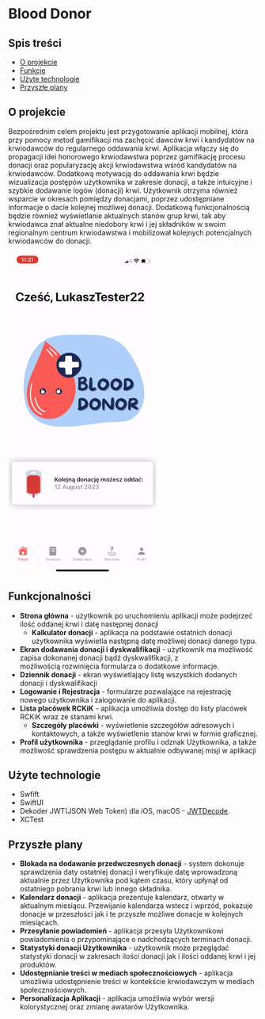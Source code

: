 # Blood Donor

<!-- TABLE OF CONTENTS -->
## Spis treści

* [O projekcie](#o-projekcie)
* [Funkcje](#funkcje)
* [Użyte technologie](#użyte-technologie)
* [Przyszłe plany](#przyszle-plany)

<!-- ABOUT THE PROJECT -->
## O projekcie

Bezpośrednim celem projektu jest przygotowanie aplikacji mobilnej, która przy pomocy metod gamifikacji ma zachęcić dawców krwi i kandydatów na krwiodawców do regularnego oddawania krwi. Aplikacja włączy się do propagacji idei honorowego krwiodawstwa poprzez gamifikację procesu donacji oraz popularyzację akcji krwiodawstwa wśród kandydatów na krwiodawców. Dodatkową motywacją do oddawania krwi będzie wizualizacja postępów użytkownika w zakresie donacji, a także intuicyjne i szybkie dodawanie logów (donacji) krwi. Użytkownik otrzyma również wsparcie w okresach pomiędzy donacjami, poprzez udostępniane informacje o dacie kolejnej możliwej donacji. Dodatkową funkcjonalnością będzie również wyświetlanie aktualnych stanów grup krwi, tak aby krwiodawca znał aktualne niedobory krwi i jej składników w swoim regionalnym centrum krwiodawstwa i mobilizował kolejnych potencjalnych krwiodawców do donacji.

![alt text](https://github.com/goodwill-ninjas/ios/blob/main/Blood%20Donor%20App.gif)


## Funkcjonalności
   - **Strona główna** - użytkownik po uruchomieniu aplikacji może podejrzeć ilość oddanej krwi i datę następnej donacji
     - **Kalkulator donacji** - aplikacja na podstawie ostatnich donacji użytkownika wyświetla następną datę możliwej donacji danego typu.
   - **Ekran dodawania donacji i dyskwalifikacji** - użytkownik ma możliwość zapisa dokonanej donacji bądź dyskwalifikacji, z możliwością rozwinięcia formularza o dodatkowe informacje.
   - **Dziennik donacji** - ekran wyświetlający listę wszystkich dodanych donacji i dyskwalifikacji
   - **Logowanie i Rejestracja** - formularze pozwalające na rejestrację nowego użytkownika i zalogowanie do aplikacji.
   - **Lista placówek RCKiK** - aplikacja umożliwia dostęp do listy placówek RCKiK wraz ze stanami krwi.
     - **Szczegóły placówki** - wyświetlenie szczegółów adresowych i kontaktowych, a także wyświetlenie stanów krwi w formie graficznej.
   - **Profil użytkownika**	- przeglądanie profilu i odznak Użytkownika, a także możliwość sprawdzenia postępu w aktualnie odbywanej misji w aplikacji

## Użyte technologie

* Swfift
* SwiftUI
* Dekoder JWT(JSON Web Token) dla iOS, macOS - [JWTDecode](https://github.com/auth0/JWTDecode.swift).
* XCTest

## Przyszłe plany
* **Blokada na dodawanie przedwczesnych donacji** - system dokonuje sprawdzenia daty ostatniej donacji i weryfikuje datę wprowadzoną aktualnie przez Użytkownika pod kątem czasu, który upłynął od ostatniego pobrania krwi lub innego składnika.
* **Kalendarz donacji** - aplikacja prezentuje kalendarz, otwarty w aktualnym miesiącu. Przewijanie kalendarza wstecz i wprzód, pokazuje donacje w przeszłości jak i te przyszłe możliwe donacje w kolejnych miesiącach.
* **Przesyłanie powiadomień** - aplikacja przesyła Użytkownikowi powiadomienia o przypominające o nadchodzących terminach donacji.
* **Statystyki donacji Użytkownika** - użytkownik może przeglądać statystyki donacji w zakresach ilości donacji jak i ilości oddanej krwi i jej produktów.
* **Udostępnianie  treści w mediach społecznościowych** - aplikacja umożliwia udostępnienie treści w kontekście krwiodawczym w mediach społecznościowych.
* **Personalizacja Aplikacji** - aplikacja umożliwia wybór wersji kolorystycznej oraz zmianę awatarów Użytkownika.
